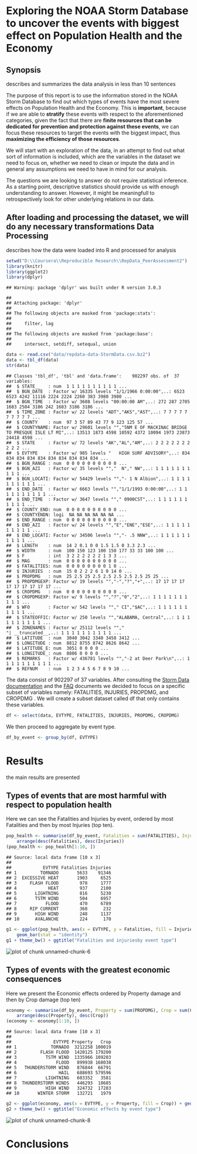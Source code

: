 Exploring the NOAA Storm Database to uncover the events with biggest effect on Population Health and the Economy
=======================

Synopsis
---------------------------
describes and summarizes the data analysis in less than 10 sentences

The purpose of this report is to use the information stored in the  NOAA Storm Database to find out which types of events have the most severe effects on Population Health and the Economy. This is **important**, because if we are able to **stratify** these events with respect to the aforementioned categories, given the fact that there are **finite resources that can be dedicated for prevention and protection against these events**, we can focus these resources to target the events with the biggest impact, thus **maximizing the efficiency of those resources**.

We will start with an exploration of the data, in an attempt to find out what sort of information is included, which are the variables in the dataset we need to focus on, whether we need to clean or impute the data and in general any assumptions we need to have in mind for our analysis.

The questions we are looking to answer do not require statistical inference. As a starting point, descriptive statistics should provide us with enough understanding to answer. However, it might be meaningfull to retrospectively look for other underlying relations in our data.

After loading and processing the dataset, we will do any necessary transformations 
Data Processing
---------------
describes how the data were loaded into R and processed for analysis


```r
setwd("D:\\Coursera\\Reproducible Research\\RepData_PeerAssessment2")
library(knitr)
library(ggplot2)
library(dplyr)
```

```
## Warning: package 'dplyr' was built under R version 3.0.3
```

```
## 
## Attaching package: 'dplyr'
## 
## The following objects are masked from 'package:stats':
## 
##     filter, lag
## 
## The following objects are masked from 'package:base':
## 
##     intersect, setdiff, setequal, union
```



```r
data <- read.csv("data/repdata-data-StormData.csv.bz2")
data <- tbl_df(data)
str(data)
```

```
## Classes 'tbl_df', 'tbl' and 'data.frame':	902297 obs. of  37 variables:
##  $ STATE__   : num  1 1 1 1 1 1 1 1 1 1 ...
##  $ BGN_DATE  : Factor w/ 16335 levels "1/1/1966 0:00:00",..: 6523 6523 4242 11116 2224 2224 2260 383 3980 3980 ...
##  $ BGN_TIME  : Factor w/ 3608 levels "00:00:00 AM",..: 272 287 2705 1683 2584 3186 242 1683 3186 3186 ...
##  $ TIME_ZONE : Factor w/ 22 levels "ADT","AKS","AST",..: 7 7 7 7 7 7 7 7 7 7 ...
##  $ COUNTY    : num  97 3 57 89 43 77 9 123 125 57 ...
##  $ COUNTYNAME: Factor w/ 29601 levels "","5NM E OF MACKINAC BRIDGE TO PRESQUE ISLE LT MI",..: 13513 1873 4598 10592 4372 10094 1973 23873 24418 4598 ...
##  $ STATE     : Factor w/ 72 levels "AK","AL","AM",..: 2 2 2 2 2 2 2 2 2 2 ...
##  $ EVTYPE    : Factor w/ 985 levels "   HIGH SURF ADVISORY",..: 834 834 834 834 834 834 834 834 834 834 ...
##  $ BGN_RANGE : num  0 0 0 0 0 0 0 0 0 0 ...
##  $ BGN_AZI   : Factor w/ 35 levels "","  N"," NW",..: 1 1 1 1 1 1 1 1 1 1 ...
##  $ BGN_LOCATI: Factor w/ 54429 levels "","- 1 N Albion",..: 1 1 1 1 1 1 1 1 1 1 ...
##  $ END_DATE  : Factor w/ 6663 levels "","1/1/1993 0:00:00",..: 1 1 1 1 1 1 1 1 1 1 ...
##  $ END_TIME  : Factor w/ 3647 levels ""," 0900CST",..: 1 1 1 1 1 1 1 1 1 1 ...
##  $ COUNTY_END: num  0 0 0 0 0 0 0 0 0 0 ...
##  $ COUNTYENDN: logi  NA NA NA NA NA NA ...
##  $ END_RANGE : num  0 0 0 0 0 0 0 0 0 0 ...
##  $ END_AZI   : Factor w/ 24 levels "","E","ENE","ESE",..: 1 1 1 1 1 1 1 1 1 1 ...
##  $ END_LOCATI: Factor w/ 34506 levels "","- .5 NNW",..: 1 1 1 1 1 1 1 1 1 1 ...
##  $ LENGTH    : num  14 2 0.1 0 0 1.5 1.5 0 3.3 2.3 ...
##  $ WIDTH     : num  100 150 123 100 150 177 33 33 100 100 ...
##  $ F         : int  3 2 2 2 2 2 2 1 3 3 ...
##  $ MAG       : num  0 0 0 0 0 0 0 0 0 0 ...
##  $ FATALITIES: num  0 0 0 0 0 0 0 0 1 0 ...
##  $ INJURIES  : num  15 0 2 2 2 6 1 0 14 0 ...
##  $ PROPDMG   : num  25 2.5 25 2.5 2.5 2.5 2.5 2.5 25 25 ...
##  $ PROPDMGEXP: Factor w/ 19 levels "","-","?","+",..: 17 17 17 17 17 17 17 17 17 17 ...
##  $ CROPDMG   : num  0 0 0 0 0 0 0 0 0 0 ...
##  $ CROPDMGEXP: Factor w/ 9 levels "","?","0","2",..: 1 1 1 1 1 1 1 1 1 1 ...
##  $ WFO       : Factor w/ 542 levels ""," CI","$AC",..: 1 1 1 1 1 1 1 1 1 1 ...
##  $ STATEOFFIC: Factor w/ 250 levels "","ALABAMA, Central",..: 1 1 1 1 1 1 1 1 1 1 ...
##  $ ZONENAMES : Factor w/ 25112 levels "","                                                                                                                               "| __truncated__,..: 1 1 1 1 1 1 1 1 1 1 ...
##  $ LATITUDE  : num  3040 3042 3340 3458 3412 ...
##  $ LONGITUDE : num  8812 8755 8742 8626 8642 ...
##  $ LATITUDE_E: num  3051 0 0 0 0 ...
##  $ LONGITUDE_: num  8806 0 0 0 0 ...
##  $ REMARKS   : Factor w/ 436781 levels "","-2 at Deer Park\n",..: 1 1 1 1 1 1 1 1 1 1 ...
##  $ REFNUM    : num  1 2 3 4 5 6 7 8 9 10 ...
```


The data consist of 902297 of 37 variables. After consulting the [Storm Data documentation](https://d396qusza40orc.cloudfront.net/repdata%2Fpeer2_doc%2Fpd01016005curr.pdf "Storm Data documentation") and the [FAQ](https://d396qusza40orc.cloudfront.net/repdata%2Fpeer2_doc%2FNCDC%20Storm%20Events-FAQ%20Page.pdf "FAQ") documents we decided to focus on a specific subset of variables namely:
FATALITIES, INJURIES, PROPDMG, and CROPDMG . We will create a subset dataset called df that only contains these variables. 


```r
df <- select(data, EVTYPE, FATALITIES, INJURIES, PROPDMG, CROPDMG)
```

We then proceed to aggregate by event type.

```r
df_by_event <- group_by(df, EVTYPE)
```


Results
=======
the main results are presented

Types of events that are most harmful with respect to population health
------------------------------------------------------------------------
Here we can see the Fatalities and Injuries by event, ordered by most Fatalities and then by most Injuries (top ten).

```r
pop_health <- summarise(df_by_event, Fatalities = sum(FATALITIES), Injuries = sum(INJURIES)) %.% 
    arrange(desc(Fatalities), desc(Injuries))
(pop_health <- pop_health[1:10, ])
```

```
## Source: local data frame [10 x 3]
## 
##            EVTYPE Fatalities Injuries
## 1         TORNADO       5633    91346
## 2  EXCESSIVE HEAT       1903     6525
## 3     FLASH FLOOD        978     1777
## 4            HEAT        937     2100
## 5       LIGHTNING        816     5230
## 6       TSTM WIND        504     6957
## 7           FLOOD        470     6789
## 8     RIP CURRENT        368      232
## 9       HIGH WIND        248     1137
## 10      AVALANCHE        224      170
```



```r
g1 <- ggplot(pop_health, aes(x = EVTYPE, y = Fatalities, fill = Injuries)) + 
    geom_bar(stat = "identity")
g1 + theme_bw() + ggtitle("Fatalities and injuriesby event type")
```

![plot of chunk unnamed-chunk-6](figure/unnamed-chunk-6.png) 


Types of events with the greatest economic consequences
-------------------------------------------------------
Here we present the Economic effects ordered by Property damage and then by Crop damage (top ten)

```r
economy <- summarise(df_by_event, Property = sum(PROPDMG), Crop = sum(CROPDMG)) %.% 
    arrange(desc(Property), desc(Crop))
(economy <- economy[1:10, ])
```

```
## Source: local data frame [10 x 3]
## 
##                EVTYPE Property   Crop
## 1             TORNADO  3212258 100019
## 2         FLASH FLOOD  1420125 179200
## 3           TSTM WIND  1335966 109203
## 4               FLOOD   899938 168038
## 5   THUNDERSTORM WIND   876844  66791
## 6                HAIL   688693 579596
## 7           LIGHTNING   603352   3581
## 8  THUNDERSTORM WINDS   446293  18685
## 9           HIGH WIND   324732  17283
## 10       WINTER STORM   132721   1979
```



```r
g2 <- ggplot(economy, aes(x = EVTYPE, y = Property, fill = Crop)) + geom_bar(stat = "identity")
g2 + theme_bw() + ggtitle("Economic effects by event type")
```

![plot of chunk unnamed-chunk-8](figure/unnamed-chunk-8.png) 


Conclusions
===========
